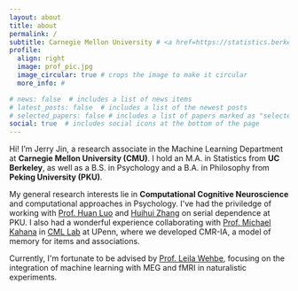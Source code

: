 ```yaml
---
layout: about
title: about
permalink: /
subtitle: Carnegie Mellon University # <a href=https://statistics.berkeley.edu/people/jerry-jin>Department of Statistics, U.C. Berkeley</a>
profile:
  align: right
  image: prof_pic.jpg
  image_circular: true # crops the image to make it circular
  more_info: #

# news: false  # includes a list of news items
# latest_posts: false  # includes a list of the newest posts
# selected_papers: false # includes a list of papers marked as "selected={true}"
social: true  # includes social icons at the bottom of the page
---
```


Hi! I’m Jerry Jin, a research associate in the Machine Learning Department at **Carnegie Mellon University (CMU)**. I hold an M.A. in Statistics from **UC Berkeley**, as well as a B.S. in Psychology and a B.A. in Philosophy from **Peking University (PKU)**.

My general research interests lie in **Computational Cognitive Neuroscience** and computational approaches in Psychology. I've had the priviledge of working with [Prof. Huan Luo](https://mgv.pku.edu.cn/english/people/lbd/sopacs/360652.htm) and [Huihui Zhang](https://www.researchgate.net/profile/Huihui-Zhang-6) on serial dependence at PKU. I also had a wonderful experience collaborating with [Prof. Michael Kahana](https://psychology.sas.upenn.edu/people/michael-kahana) in [CML Lab](https://memory.psych.upenn.edu/Main_Page) at UPenn, where we developed CMR-IA, a model of memory for items and associations. 

Currently, I'm fortunate to be advised by [Prof. Leila Wehbe](https://www.cs.cmu.edu/~lwehbe/), focusing on the integration of machine learning with MEG and fMRI in naturalistic experiments.